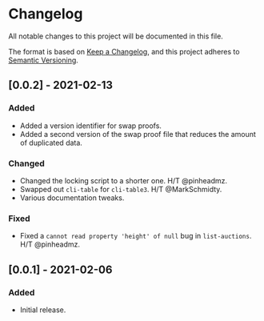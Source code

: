 # Changelog

All notable changes to this project will be documented in this file.

The format is based on [Keep a Changelog](https://keepachangelog.com/en/1.0.0/),
and this project adheres to [Semantic Versioning](https://semver.org/spec/v2.0.0.html).

## [0.0.2] - 2021-02-13
### Added

- Added a version identifier for swap proofs.
- Added a second version of the swap proof file that reduces the amount of duplicated data.

### Changed

- Changed the locking script to a shorter one. H/T @pinheadmz.
- Swapped out `cli-table` for `cli-table3`. H/T @MarkSchmidty.
- Various documentation tweaks.

### Fixed

- Fixed a `cannot read property 'height' of null` bug in `list-auctions`. H/T @pinheadmz.

## [0.0.1] - 2021-02-06
### Added

- Initial release.